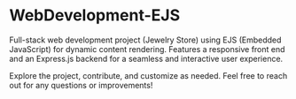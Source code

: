 # WebDevelopment-EJS
Full-stack web development project (Jewelry Store) using EJS (Embedded JavaScript) for dynamic content rendering. Features a responsive front end and an Express.js backend for a seamless and interactive user experience.

Explore the project, contribute, and customize as needed. Feel free to reach out for any questions or improvements!

